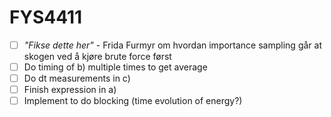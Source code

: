 # FYS4411
- [ ] *"Fikse dette her"* - Frida Furmyr om hvordan importance sampling går at skogen ved å kjøre brute force først
- [ ] Do timing of b) multiple times to get average
- [ ] Do dt measurements in c)
- [ ] Finish expression in a)
- [ ] Implement to do blocking (time evolution of energy?)
